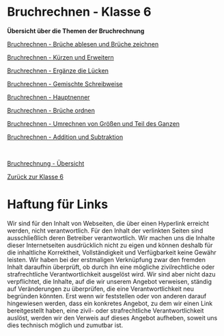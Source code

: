 <!--
author: Susanne Suckfüll
email: su-aes@masannek.de
language: de
narrator: German Female
script: url.js

View this file on https://liascript.github.io/course/?https://raw.githubusercontent.com/SUC-AES/Mathematik-5/master/2_Massen_1.md
-->

# Bruchrechnen - Klasse 6

**Übersicht über die Themen der Bruchrechnung**

[Bruchrechnen - Brüche ablesen und Brüche zeichnen](https://liascript.github.io/course/?https://raw.githubusercontent.com/SUC-AES/Mathe-Webseite/master/Klasse_06/02_Bruchrechnen/M-06-02-01-Ablesen-Zeichnen.md#2)

[Bruchrechnen - Kürzen und Erweitern](https://liascript.github.io/course/?https://raw.githubusercontent.com/SUC-AES/Mathe-Webseite/master/Klasse_06/02_Bruchrechnen/M-06-02-02-Kuerzen-Erweitern.md#2)

[Bruchrechnen - Ergänze die Lücken](https://liascript.github.io/course/?https://raw.githubusercontent.com/SUC-AES/Mathe-Webseite/master/Klasse_06/02_Bruchrechnen/M-06-02-03-Ergaenze-Luecken.md#2)

[Bruchrechnen - Gemischte Schreibweise](https://liascript.github.io/course/?https://raw.githubusercontent.com/SUC-AES/Mathe-Webseite/master/Klasse_06/02_Bruchrechnen/M-06-02-04-Gemischte-Schreibweise.md#2)

[Bruchrechnen - Hauptnenner](https://liascript.github.io/course/?https://raw.githubusercontent.com/SUC-AES/Mathe-Webseite/master/Klasse_06/02_Bruchrechnen/M-06-02-05-Hauptnenner.md#2)

[Bruchrechnen - Brüche ordnen](https://liascript.github.io/course/?https://raw.githubusercontent.com/SUC-AES/Mathe-Webseite/master/Klasse_06/02_Bruchrechnen/M-06-02-06-Brueche-ordnen.md#2)

[Bruchrechnen - Umrechnen von Größen und Teil des Ganzen](https://liascript.github.io/course/?https://raw.githubusercontent.com/SUC-AES/Mathe-Webseite/master/Klasse_06/02_Bruchrechnen/M-06-02-07-Groessen-Teil-des-Ganzen.md#2)

[Bruchrechnen - Addition und Subtraktion](https://liascript.github.io/course/?https://raw.githubusercontent.com/SUC-AES/Mathe-Webseite/master/Klasse_06/02_Bruchrechnen/M-06-02-08-Addition-Subtraktion.md#2)



$\qquad$

[Bruchrechnung - Übersicht](https://liascript.github.io/course/?https://raw.githubusercontent.com/SUC-AES/Mathe-Webseite/master/Klasse_06/02_Bruchrechnen/M-06-02-00-Uebersicht.md#1)

[Zurück zur Klasse 6]()


# Haftung für Links

Wir sind für den Inhalt von Webseiten, die über einen Hyperlink erreicht werden, nicht verantwortlich. Für den Inhalt der verlinkten Seiten sind ausschließlich deren Betreiber verantwortlich. Wir machen uns die Inhalte dieser Internetseiten ausdrücklich nicht zu eigen und können deshalb für die inhaltliche Korrektheit, Vollständigkeit und Verfügbarkeit keine Gewähr leisten. Wir haben bei der erstmaligen Verknüpfung zwar den fremden Inhalt daraufhin überprüft, ob durch ihn eine mögliche zivilrechtliche oder strafrechtliche Verantwortlichkeit ausgelöst wird. Wir sind aber nicht dazu verpflichtet, die Inhalte, auf die wir unserem Angebot verweisen, ständig auf Veränderungen zu überprüfen, die eine Verantwortlichkeit neu begründen könnten. Erst wenn wir feststellen oder von anderen darauf hingewiesen werden, dass ein konkretes Angebot, zu dem wir einen Link bereitgestellt haben, eine zivil- oder strafrechtliche Verantwortlichkeit auslöst, werden wir den Verweis auf dieses Angebot aufheben, soweit uns dies technisch möglich und zumutbar ist.

